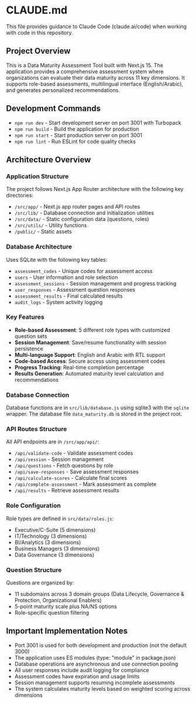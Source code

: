 # CLAUDE.md

This file provides guidance to Claude Code (claude.ai/code) when working with code in this repository.

## Project Overview

This is a Data Maturity Assessment Tool built with Next.js 15. The application provides a comprehensive assessment system where organizations can evaluate their data maturity across 11 key dimensions. It supports role-based assessments, multilingual interface (English/Arabic), and generates personalized recommendations.

## Development Commands

- `npm run dev` - Start development server on port 3001 with Turbopack
- `npm run build` - Build the application for production
- `npm run start` - Start production server on port 3001
- `npm run lint` - Run ESLint for code quality checks

## Architecture Overview

### Application Structure
The project follows Next.js App Router architecture with the following key directories:

- `/src/app/` - Next.js app router pages and API routes
- `/src/lib/` - Database connection and initialization utilities
- `/src/data/` - Static configuration data (questions, roles)
- `/src/utils/` - Utility functions
- `/public/` - Static assets

### Database Architecture
Uses SQLite with the following key tables:
- `assessment_codes` - Unique codes for assessment access
- `users` - User information and role selection
- `assessment_sessions` - Session management and progress tracking
- `user_responses` - Assessment question responses
- `assessment_results` - Final calculated results
- `audit_logs` - System activity logging

### Key Features
- **Role-based Assessment**: 5 different role types with customized question sets
- **Session Management**: Save/resume functionality with session persistence
- **Multi-language Support**: English and Arabic with RTL support
- **Code-based Access**: Secure access using assessment codes
- **Progress Tracking**: Real-time completion percentage
- **Results Generation**: Automated maturity level calculation and recommendations

### Database Connection
Database functions are in `src/lib/database.js` using sqlite3 with the `sqlite` wrapper. The database file `data_maturity.db` is stored in the project root.

### API Routes Structure
All API endpoints are in `/src/app/api/`:
- `/api/validate-code` - Validate assessment codes
- `/api/session` - Session management
- `/api/questions` - Fetch questions by role
- `/api/save-responses` - Save assessment responses
- `/api/calculate-scores` - Calculate final scores
- `/api/complete-assessment` - Mark assessment as complete
- `/api/results` - Retrieve assessment results

### Role Configuration
Role types are defined in `src/data/roles.js`:
- Executive/C-Suite (5 dimensions)
- IT/Technology (3 dimensions) 
- BI/Analytics (3 dimensions)
- Business Managers (3 dimensions)
- Data Governance (3 dimensions)

### Question Structure
Questions are organized by:
- 11 subdomains across 3 domain groups (Data Lifecycle, Governance & Protection, Organizational Enablers)
- 5-point maturity scale plus NA/NS options
- Role-specific question filtering

## Important Implementation Notes

- Port 3001 is used for both development and production (not the default 3000)
- The application uses ES modules (type: "module" in package.json)
- Database operations are asynchronous and use connection pooling
- All user responses include audit logging for compliance
- Assessment codes have expiration and usage limits
- Session management supports resuming incomplete assessments
- The system calculates maturity levels based on weighted scoring across dimensions